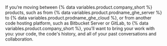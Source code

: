 If you’re moving between {% data variables.product.company_short %} products, such as from {% data variables.product.prodname_ghe_server %} to {% data variables.product.prodname_ghe_cloud %}, or from another code hosting platform, such as Bitbucket Server or GitLab, to {% data variables.product.company_short %}, you’ll want to bring your work with you: your code, the code's history, and all of your past conversations and collaboration.
